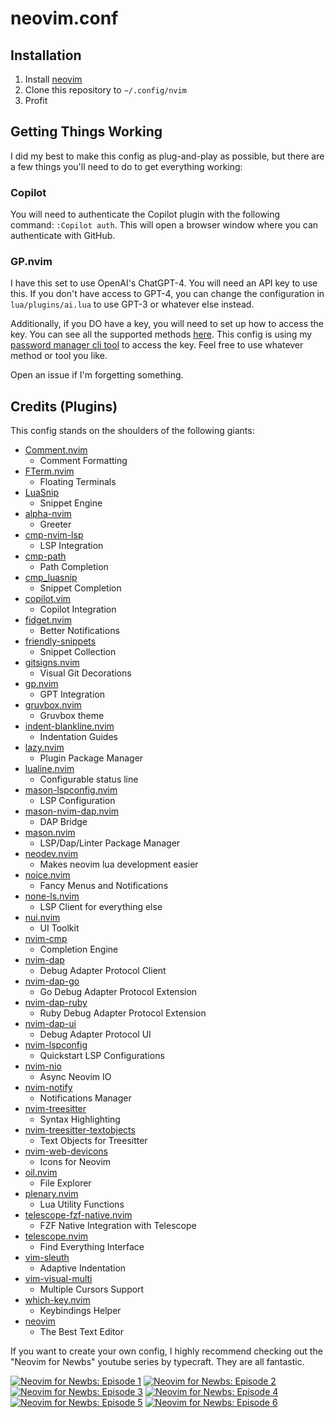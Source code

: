 # neovim.conf

## Installation

1. Install [neovim](https://github.com/neovim/neovim/blob/master/INSTALL.md)
2. Clone this repository to `~/.config/nvim`
3. Profit

## Getting Things Working

I did my best to make this config as plug-and-play as possible, but there are a few things you'll need to do to get everything working:

### Copilot

You will need to authenticate the Copilot plugin with the following command: `:Copilot auth`. This will open a browser window where you can authenticate with GitHub.

### GP.nvim

I have this set to use OpenAI's ChatGPT-4. You will need an API key to use this. If you don't have access to GPT-4, you can change the configuration in `lua/plugins/ai.lua` to use GPT-3 or whatever else instead.

Additionally, if you DO have a key, you will need to set up how to access the key. You can see all the supported methods [here](https://github.com/Robitx/gp.nvim#2-openai-api-key). This config is using my [password manager cli tool](https://bitwarden.com/help/cli/) to access the key. Feel free to use whatever method or tool you like.

Open an issue if I'm forgetting something.

## Credits (Plugins)

This config stands on the shoulders of the following giants:

- [Comment.nvim](https://github.com/numToStr/Comment.nvim)
  - Comment Formatting
- [FTerm.nvim](https://github.com/numToStr/FTerm.nvim)
  - Floating Terminals
- [LuaSnip](https://github.com/L3MON4D3/LuaSnip)
  - Snippet Engine
- [alpha-nvim](https://github.com/goolord/alpha-nvim)
  - Greeter
- [cmp-nvim-lsp](https://github.com/hrsh7th/cmp-nvim-lsp)
  - LSP Integration
- [cmp-path](https://github.com/hrsh7th/cmp-path)
  - Path Completion
- [cmp_luasnip](https://github.com/saadparwaiz1/cmp_luasnip)
  - Snippet Completion
- [copilot.vim](https://github.com/github/copilot.vim)
  - Copilot Integration
- [fidget.nvim](https://github.com/j-hui/fidget.nvim)
  - Better Notifications
- [friendly-snippets](https://github.com/rafamadriz/friendly-snippets)
  - Snippet Collection
- [gitsigns.nvim](https://github.com/lewis6991/gitsigns.nvim)
  - Visual Git Decorations
- [gp.nvim](https://github.com/Robitx/gp.nvim)
  - GPT Integration
- [gruvbox.nvim](https://github.com/ellisonleao/gruvbox.nvim)
  - Gruvbox theme
- [indent-blankline.nvim](https://github.com/lukas-reineke/indent-blankline.nvim)
  - Indentation Guides
- [lazy.nvim](https://github.com/folke/lazy.nvim)
  - Plugin Package Manager
- [lualine.nvim](https://github.com/nvim-lualine/lualine.nvim)
  - Configurable status line
- [mason-lspconfig.nvim](https://github.com/williamboman/mason-lspconfig.nvim)
  - LSP Configuration
- [mason-nvim-dap.nvim](https://github.com/jay-babu/mason-nvim-dap.nvim)
  - DAP Bridge
- [mason.nvim](https://github.com/williamboman/mason.nvim)
  - LSP/Dap/Linter Package Manager
- [neodev.nvim](https://github.com/folke/neodev.nvim)
  - Makes neovim lua development easier
- [noice.nvim](https://github.com/folke/noice.nvim)
  - Fancy Menus and Notifications
- [none-ls.nvim](https://github.com/nvimtools/none-ls.nvim)
  - LSP Client for everything else
- [nui.nvim](https://github.com/MunifTanjim/nui.nvim)
  - UI Toolkit
- [nvim-cmp](https://github.com/hrsh7th/nvim-cmp)
  - Completion Engine
- [nvim-dap](https://github.com/mfussenegger/nvim-dap)
  - Debug Adapter Protocol Client
- [nvim-dap-go](https://github.com/leoluz/nvim-dap-go)
  - Go Debug Adapter Protocol Extension
- [nvim-dap-ruby](https://github.com/suketa/nvim-dap-ruby)
  - Ruby Debug Adapter Protocol Extension
- [nvim-dap-ui](https://github.com/rcarriga/nvim-dap-ui)
  - Debug Adapter Protocol UI
- [nvim-lspconfig](https://github.com/neovim/nvim-lspconfig)
  - Quickstart LSP Configurations
- [nvim-nio](https://github.com/nvim-neotest/nvim-nio)
  - Async Neovim IO
- [nvim-notify](https://github.com/rcarriga/nvim-notify)
  - Notifications Manager
- [nvim-treesitter](https://github.com/nvim-treesitter/nvim-treesitter)
  - Syntax Highlighting
- [nvim-treesitter-textobjects](https://github.com/nvim-treesitter/nvim-treesitter-textobjects)
  - Text Objects for Treesitter
- [nvim-web-devicons](https://github.com/nvim-tree/nvim-web-devicons)
  - Icons for Neovim
- [oil.nvim](https://github.com/stevearc/oil.nvim)
  - File Explorer
- [plenary.nvim](https://github.com/nvim-lua/plenary.nvim)
  - Lua Utility Functions
- [telescope-fzf-native.nvim](https://github.com/nvim-telescope/telescope-fzf-native.nvim)
  - FZF Native Integration with Telescope
- [telescope.nvim](https://github.com/nvim-telescope/telescope.nvim)
  - Find Everything Interface
- [vim-sleuth](https://github.com/tpope/vim-sleuth)
  - Adaptive Indentation
- [vim-visual-multi](https://github.com/mg979/vim-visual-multi)
  - Multiple Cursors Support
- [which-key.nvim](https://github.com/folke/which-key.nvim)
  - Keybindings Helper
- [neovim](https://neovim.io/)
  - The Best Text Editor

If you want to create your own config, I highly recommend checking out the "Neovim for Newbs" youtube series by typecraft. They are all fantastic.

[![Neovim for Newbs: Episode 1](https://img.youtube.com/vi/zHTeCSVAFNY/0.jpg)](https://www.youtube.com/watch?v=zHTeCSVAFNY)
[![Neovim for Newbs: Episode 2](https://img.youtube.com/vi/4zyZ3sw_ulc/0.jpg)](https://www.youtube.com/watch?v=4zyZ3sw_ulc)
[![Neovim for Newbs: Episode 3](https://img.youtube.com/vi/S-xzYgTLVJE/0.jpg)](https://www.youtube.com/watch?v=S-xzYgTLVJE)
[![Neovim for Newbs: Episode 4](https://img.youtube.com/vi/SxuwQJ0JHMU/0.jpg)](https://www.youtube.com/watch?v=SxuwQJ0JHMU)
[![Neovim for Newbs: Episode 5](https://img.youtube.com/vi/iXIwm4mCpuc/0.jpg)](https://www.youtube.com/watch?v=iXIwm4mCpuc)
[![Neovim for Newbs: Episode 6](https://img.youtube.com/vi/oYzZxi3SSnM/0.jpg)](https://www.youtube.com/watch?v=oYzZxi3SSnM)
